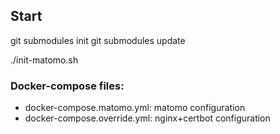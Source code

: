 


## Start

  git submodules init
  git submodules update

  ./init-matomo.sh


### Docker-compose files:

 - docker-compose.matomo.yml: matomo configuration
 - docker-compose.override.yml: nginx+certbot configuration
